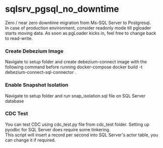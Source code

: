 # sqlsrv_pgsql_no_downtime
Zero / near zero downtime migration from Ms-SQL Server to Postgresql.<br>
In case of production environment, consider readonly mode till pgloader starts moving data. As soon as pgLoader kicks in, feel free  to change back to read-write.

### Create Debezium Image
Navigate to setup folder and create debezium-connect image with the following command before running docker-compose
docker build -t debezium-connect-sql-connector .

### Enable Snapshot Isolation
Navigate to setup folder and run snap_isolation.sql file on SQL Server database

### CDC Test
You can test CDC using cdc_test.py file from cdc_test folder. Setting up pyodbc for SQL Server does require some tinkering.<br>
This script will insert a record per second into SQL Server's actor table, you can change it if required.